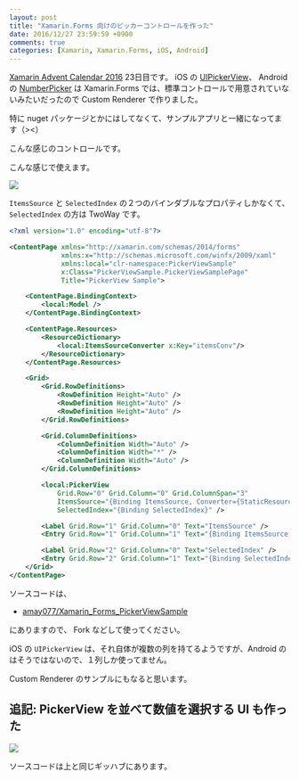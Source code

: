 ```yaml
---
layout: post
title: "Xamarin.Forms 向けのピッカーコントロールを作った"
date: 2016/12/27 23:59:59 +0900
comments: true
categories: [Xamarin, Xamarin.Forms, iOS, Android]
---
```

[Xamarin Advent Calendar 2016](http://qiita.com/advent-calendar/2016/xamarin) 23日目です。
iOS の [UIPickerView](http://swift-salaryman.com/uipickerview.php)、 Android の [NumberPicker](https://akira-watson.com/android/numberpicker.html) は Xamarin.Forms では、標準コントロールで用意されていないみたいだったので Custom Renderer で作りました。
<!--more-->

特に nuget パッケージとかにはしてなくて、サンプルアプリと一緒になってます（><）

こんな感じのコントロールです。

こんな感じで使えます。

![](http://blog.amay077.net/assets/images/posts/pickerview_for_Xamarin_forms_screenshot01.gif)

``ItemsSource`` と ``SelectedIndex`` の２つのバインダブルなプロパティしかなくて、``SelectedIndex`` の方は TwoWay です。

```xml
<?xml version="1.0" encoding="utf-8"?>

<ContentPage xmlns="http://xamarin.com/schemas/2014/forms"
             xmlns:x="http://schemas.microsoft.com/winfx/2009/xaml"
             xmlns:local="clr-namespace:PickerViewSample"
             x:Class="PickerViewSample.PickerViewSamplePage"
			 Title="PickerView Sample">

    <ContentPage.BindingContext>
        <local:Model />
    </ContentPage.BindingContext>

    <ContentPage.Resources>
        <ResourceDictionary>
            <local:ItemsSourceConverter x:Key="itemsConv"/>
        </ResourceDictionary>
    </ContentPage.Resources>

    <Grid>
        <Grid.RowDefinitions>
            <RowDefinition Height="Auto" />
            <RowDefinition Height="Auto" />
            <RowDefinition Height="Auto" />
        </Grid.RowDefinitions>

        <Grid.ColumnDefinitions>
            <ColumnDefinition Width="Auto" />
            <ColumnDefinition Width="*" />
            <ColumnDefinition Width="Auto" />
        </Grid.ColumnDefinitions>

        <local:PickerView
            Grid.Row="0" Grid.Column="0" Grid.ColumnSpan="3"
            ItemsSource="{Binding ItemsSource, Converter={StaticResource itemsConv}}"
            SelectedIndex="{Binding SelectedIndex}" />

        <Label Grid.Row="1" Grid.Column="0" Text="ItemsSource" />
        <Entry Grid.Row="1" Grid.Column="1" Text="{Binding ItemsSource, Mode=TwoWay}" />

        <Label Grid.Row="2" Grid.Column="0" Text="SelectedIndex" />
        <Entry Grid.Row="2" Grid.Column="1" Text="{Binding SelectedIndex, Mode=TwoWay}" />
    </Grid>
</ContentPage>
```

ソースコードは、

* [amay077/Xamarin_Forms_PickerViewSample](https://github.com/amay077/Xamarin_Forms_PickerViewSample)

にありますので、 Fork などして使ってください。

iOS の ``UIPickerView`` は、それ自体が複数の列を持てるようですが、Android のはそうではないので、１列しか使ってません。

Custom Renderer のサンプルにもなると思います。

## 追記: PickerView を並べて数値を選択する UI も作った

![](http://blog.amay077.net/assets/images/posts/pickerview_for_Xamarin_forms_screenshot02.gif)

ソースコードは上と同じギッハブにあります。
